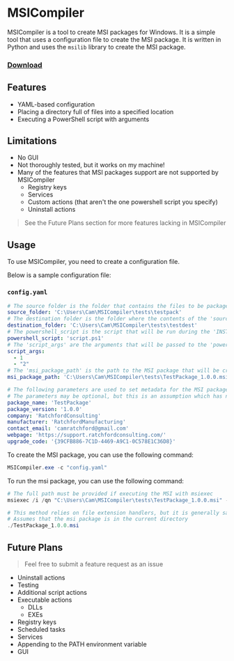 # MSICompiler

MSICompiler is a tool to create MSI packages for Windows. 
It is a simple tool that uses a configuration file to create the MSI package. 
It is written in Python and uses the `msilib` library to create the MSI package.


### [Download](https://github.com/camratchford/MSICompiler/releases/download/0.1.0/MSICompiler.zip)

## Features

- YAML-based configuration
- Placing a directory full of files into a specified location
- Executing a PowerShell script with arguments

## Limitations

- No GUI
- Not thoroughly tested, but it works on my machine!
- Many of the features that MSI packages support are not supported by MSICompiler
  - Registry keys
  - Services
  - Custom actions (that aren't the one powershell script you specify)
  - Uninstall actions

> See the Future Plans section for more features lacking in MSICompiler

## Usage

To use MSICompiler, you need to create a configuration file.

Below is a sample configuration file: 

### `config.yaml`

```yaml
# The source folder is the folder that contains the files to be packaged into the MSI
source_folder: 'C:\Users\Cam\MSICompiler\tests\testpack'
# The destination folder is the folder where the contents of the 'source_folder' will be copied to during the 'INSTALL' action
destination_folder: 'C:\Users\Cam\MSICompiler\tests\testdest'
# The powershell_script is the script that will be run during the 'INSTALL' action. This script must be located within the 'source_folder'
powershell_script: 'script.ps1'
# The 'script_args' are the arguments that will be passed to the 'powershell_script'. All values are later cast to strings
script_args:
  - 1
  - "2"
# The 'msi_package_path' is the path to the MSI package that will be created
msi_package_path: 'C:\Users\Cam\MSICompiler\tests\TestPackage_1.0.0.msi'

# The following parameters are used to set metadata for the MSI package.
# The parameters may be optional, but this is an assumption which has not been tested as of yet.
package_name: 'TestPackage'
package_version: '1.0.0'
company: 'RatchfordConsulting'
manufacturer: 'RatchfordManufacturing'
contact_email: 'camratchford@gmail.com'
webpage: 'https://support.ratchfordconsulting.com/'
upgrade_code: '{39CFB886-7C1D-4469-A9C1-0C578E1C36D8}'
```

To create the MSI package, you can use the following command:
```powershell
MSICompiler.exe -c "config.yaml"
```

To run the msi package, you can use the following command:
```powershell
# The full path must be provided if executing the MSI with msiexec
msiexec /i /qn "C:\Users\Cam\MSICompiler\tests\TestPackage_1.0.0.msi" -log "install.log"

# This method relies on file extension handlers, but it is generally safe to assume that .msi is mapped correctly
# Assumes that the msi package is in the current directory
./TestPackage_1.0.0.msi
```

## Future Plans

> Feel free to submit a feature request as an issue

- Uninstall actions
- Testing
- Additional script actions
- Executable actions
  - DLLs
  - EXEs
- Registry keys
- Scheduled tasks
- Services
- Appending to the PATH environment variable
- GUI
